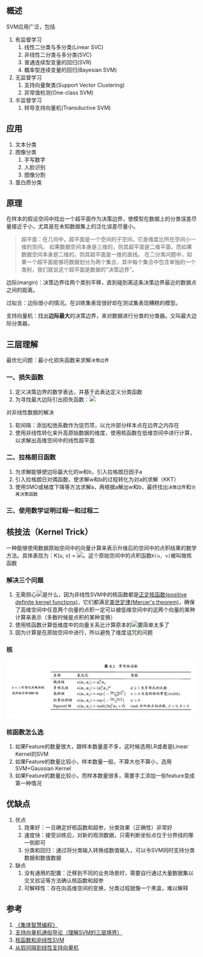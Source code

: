 ## 概述

SVM应用广泛，包括

1. 有监督学习
    1. 线性二分类与多分类(Linear SVC)
    2. 非线性二分类与多分类(SVC)
    3. 普通连续型变量的回归(SVR)
    4. 概率型连续变量的回归(Bayesian SVM)
2. 无监督学习
    1. 支持向量聚类(Support Vector Clustering)
    2. 异常值检测(One-class SVM)
3. 半监督学习
    1. 转导支持向量机(Transductive SVM)

## 应用

1. 文本分类
2. 图像分类
    1. 手写数字
    2. 人脸识别
    3. 图像分割
3. 蛋白质分类

## 原理

在样本的假设空间中找出一个超平面作为决策边界，使模型在数据上的分类误差尽量接近于小，尤其是在未知数据集上的泛化误差尽量小。

>超平面：在几何中，超平面是一个空间的子空间，它是维度比所在空间小一维的空间。 如果数据空间本身是三维的，则其超平面是二维平面，而如果数据空间本身是二维的，则其超平面是一维的直线。
>在二分类问题中，如果一个超平面能够将数据划分为两个集合，其中每个集合中包含单独的一个类别，我们就说这个超平面是数据的“决策边界“。

边际(margin)：决策边界往两个类别平移，直到碰到离这条决策边界最近的数据点之间的距离。

过拟合：边际很小的情况。在训练集表现很好却在测试集表现糟糕的模型。

支持向量机：找出**边际最大**的决策边界，来对数据进行分类的分类器。又叫最大边际分类器。

## 三层理解

最优化问题：最小化损失函数来求解``决策边界``

### 一、损失函数

1. 定义决策边界的数学表达，并基于此表达定义分类函数
2. 为寻找最大边际引出损失函数：![](https://microsoft.codecogs.com/svg.latex?\frac{||w||^2}{2})

对非线性数据的解决

1. 软间隔：添加松弛系数作为惩罚项，以允许部分样本点在边界之内存在
2. 使用非线性转化来升高原始数据的维度，使用核函数在低维空间中进行计算，以求解出高维空间中的线性超平面

### 二、拉格朗日函数

1. 为求解能够使边际最大化的w和b，引入拉格朗日因子a
2. 引入拉格朗日对偶函数，使求解w和b的过程转化为对a的求解（KKT）
3. 使用SMO或梯度下降等方法求解a，再根据a解出w和b，最终找出``决策边界``和``分离决策函数``

### 三、使用数学证明过程一和过程二



## 核技法（Kernel Trick）

一种能够使用数据原始空间中的向量计算来表示升维后的空间中的点积结果的数学方法。具体表现为：K(u, v) = ![](https://microsoft.codecogs.com/svg.latex?\phi(u)\cdot\phi(v))。这个原始空间中的点积函数``K(u, v)``被叫做核函数

### 解决三个问题

1. 无需担心![](https://microsoft.codecogs.com/svg.latex?\phi)是什么，因为非线性SVM中的核函数都是[正定核函数(positive definite kernel functions)](https://baike.baidu.com/item/%E6%AD%A3%E5%AE%9A%E6%A0%B8)，它们都满足[美世定律(Mercer's theorem)](https://blog.csdn.net/sinat_22510827/article/details/79116612)，确保了高维空间中任意两个向量的点积一定可以被低维空间中的这两个向量的某种计算来表示（多数时候是点积的某种变换）
2. 使用核函数计算低维度中的向量关系比计算原本的![](https://microsoft.codecogs.com/svg.latex?\phi(x{i})\cdot\phi(x{test}))要简单太多了
3. 因为计算是在原始空间中进行，所以避免了维度诅咒的问题

### 核

![常用核函数——来自西瓜书](/images/数学之美/SVM/常用核函数by机器学习.png)

### 核函数怎么选

1. 如果Feature的数量很大，跟样本数量差不多，这时候选用LR或者是Linear Kernel的SVM
2. 如果Feature的数量比较小，样本数量一般，不算大也不算小，选用SVM+Gaussian Kernel
3. 如果Feature的数量比较小，而样本数量很多，需要手工添加一些feature变成第一种情况

## 优缺点

1. 优点
    1. 效果好：一旦确定好核函数和超参，分类效果（正确性）非常好
    2. 速度快：接受训练后，对新的观测数据，只需判断坐标点位于分界线的哪一侧即可
    3. 分类和回归：通过将分类输入转换成数值输入，可以令SVM同时支持分类数据和数值数据
2. 缺点
    1. 没有通用的配置：迁移到不同的业务场景时，需要自行通过大量数据集以交叉验证等方法确认核函数和超参
    2. 可解释性：存在向高维空间的变换，分类过程就像一个黑盒，难以解释

## 参考

1. [《集体智慧编程》](https://book.douban.com/subject/3288908/)
2. [支持向量机通俗导论（理解SVM的三层境界）](https://blog.csdn.net/v_JULY_v/article/details/7624837)
3. [核函数和非线性SVM](https://juejin.im/post/5ad1c5f75188255cb07d8c33)
4. [从软间隔到线性支持向量机](https://juejin.im/post/5aca1266f265da23906c4b25)